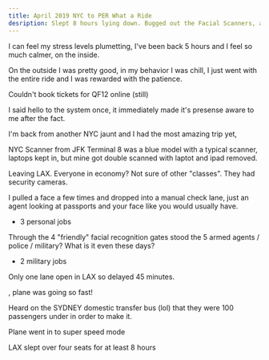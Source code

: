 ```yaml
---
title: April 2019 NYC to PER What a Ride
desription: Slept 8 hours lying down. Bugged out the Facial Scanners, and the fastest I've been in an A380
---
```


I can feel my stress levels plumetting, I've been back 5 hours and I feel so much calmer, on the inside.

On the outside I was pretty good, in my behavior I was chill, I just went with the entire ride and I was rewarded with the patience.

Couldn't book tickets for QF12 online (still)

I said hello to the system once, it immediately made it's presense aware to me after the fact.

I'm back from another NYC jaunt and I had the most amazing trip yet,

NYC Scanner from JFK Terminal 8 was a blue model with a typical scanner, laptops kept in, but mine got double scanned with laptot and ipad removed.

Leaving LAX. Everyone in economy? Not sure of other "classes". They had security cameras.

I pulled a face a few times and dropped into a manual check lane, just an agent looking at passports and your face like you would usually have.

- 3 personal jobs

Through the 4 "friendly" facial recognition gates stood the 5 armed agents / police / military? What is it even these days?

+ 2 military jobs

Only one lane open in LAX so delayed 45 minutes.

, plane was going so fast!

Heard on the SYDNEY domestic transfer bus (lol) that they were 100 passengers under in order to make it.

Plane went in to super speed mode

LAX slept over four seats for at least 8 hours
